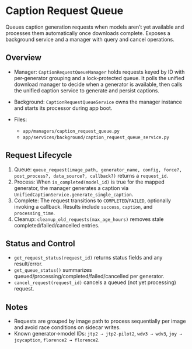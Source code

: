 # Caption Request Queue

Queues caption generation requests when models aren’t yet available and
processes them automatically once downloads complete. Exposes a background service and a manager with query and
cancel operations.

## Overview

- Manager: `CaptionRequestQueueManager` holds requests keyed by ID with per‑generator grouping and a lock‑protected queue. It polls the unified download manager to decide when a generator is available, then calls the unified caption service to generate and persist captions.
- Background: `CaptionRequestQueueService` owns the manager instance and starts its processor during app boot.

- Files:
  - `app/managers/caption_request_queue.py`
  - `app/services/background/caption_request_queue_service.py`

## Request Lifecycle

1. Queue: `queue_request(image_path, generator_name, config, force?, post_process?, data_source?, callback?)` returns a `request_id`.
2. Process: When `is_completed(model_id)` is true for the mapped generator, the manager generates a caption via `UnifiedCaptionService.generate_single_caption`.
3. Complete: The request transitions to `COMPLETED`/`FAILED`, optionally invoking a callback. Results include `success`, `caption`, and `processing_time`.
4. Cleanup: `cleanup_old_requests(max_age_hours)` removes stale completed/failed/cancelled entries.

## Status and Control

- `get_request_status(request_id)` returns status fields and any result/error.
- `get_queue_status()` summarizes queued/processing/completed/failed/cancelled per generator.
- `cancel_request(request_id)` cancels a queued (not yet processing) request.

## Notes

- Requests are grouped by image path to process sequentially per image and avoid race conditions on sidecar writes.
- Known generator→model IDs: `jtp2 → jtp2-pilot2`, `wdv3 → wdv3`, `joy → joycaption`, `florence2 → florence2`.
